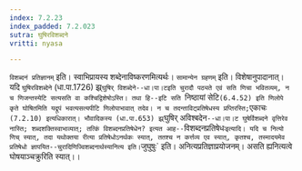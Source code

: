 ```yaml
---
index: 7.2.23
index_padded: 7.2.023
sutra: घुषिरविशब्दने
vritti: nyasa

---
```

`विशब्दनं प्रतिज्ञानम्` इति। स्वाभिप्रायस्य शब्देनाविष्करणमित्यर्थः। `सामान्येन ग्रहणम्` इति। विशेषानुपादानात्। यदि `घुषिरविशब्देने` (धा.पा.1726) झ्र्`घुषिर् विशब्देने--धा।पा।टइति चुरादौ पठ्यते एवं सति णिचा भवितव्यम्, न च णिजन्तस्येटि सत्यसति वा कश्चिद्विशेषोऽस्ति। तथा हि--इटि सति `निष्ठायां सेटि` (6.4.52) इति णिलोपे कृते घोषितमिति यद्रूपं भवत्यसत्यपीटि णिलोपाभावात् तदेव। न च तदन्ताविट्प्रतिषेधस्य प्रप्तिरस्ति; `एकाचः` (7.2.10) इत्यधिकारात्। भौवादिकस्य (धा.पा.653) झ्र्`घुषिर् अविश्बदेन`--धा।पा।ट घुषेर्विशब्दने वृत्तिरेव नास्ति; शब्दशक्तिस्वाभाव्यात्; तत्किं विशब्दनप्रतिषेधेन? इत्यत आह--`विशब्दनप्रतिषेधः` इत्यादि। यदि च नित्यो णिच् स्यात्, तदा यथोक्तया रीत्या प्रतिषेधोऽनर्थकः स्यात्, ततश्च न कर्त्तव्य एव स्यात्, कृतश्च, तस्मादयमेव प्रतिषेधो ज्ञापयित--चुरादिणिज्विशब्दनार्थस्यानित्य इति। `जुघुषुः` इति। अनित्यप्रतिज्ञाप्रयोजनम्। असति ह्यनित्यत्वे घोषयाञ्चक्रुरिति स्यात्।।